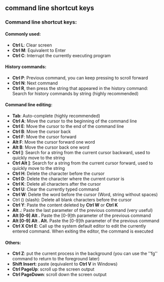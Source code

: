 ## command line shortcut keys


### Command line shortcut keys:

#### Commonly used:

 - **Ctrl L**: Clear screen
 - **Ctrl M**: Equivalent to Enter
 - **Ctrl C**: Interrupt the currently executing program
   
#### History commands:

 - **Ctrl P**: Previous command, you can keep pressing to scroll forward
 - **Ctrl N**: Next command
 - **Ctrl R**, then press the string that appeared in the history command: Search for history commands by string (highly recommended)
   
#### Command line editing:

 - **Tab**: Auto-complete (highly recommended)
 - **Ctrl A**: Move the cursor to the beginning of the command line
 - ​​**Ctrl E**: Move the cursor to the end of the command line
 - ​​**Ctrl B**: Move the cursor back
 - **Ctrl F**: Move the cursor forward
 - **Alt F**: Move the cursor forward one word
 - **Alt B**: Move the cursor back one word
 - **Ctrl ]**: Search for a string from the current cursor backward, used to quickly move to the string
 - **Ctrl Alt ]**: Search for a string from the current cursor forward, used to quickly move to the string
 - **Ctrl H**: Delete the character before the cursor
 - **Ctrl D**: Delete the character where the current cursor is
 - **Ctrl K**: Delete all characters after the cursor
 - **Ctrl U**: Clear the currently typed command
 - **Ctrl W**: Delete the word before the cursor (Word, string without spaces)
 - Ctrl (\) (slash): Delete all blank characters before the cursor
 - **Ctrl Y**: Paste the content deleted by **Ctrl W** or **Ctrl K**
 - **Alt .**: Paste the last parameter of the previous command (very useful)
 - **Alt [0-9] Alt .** Paste the [0-9]th parameter of the previous command
 - **Alt [0-9] Alt . Alt.** Paste the [0-9]th parameter of the previous command
 - **Ctrl X Ctrl E**: Call up the system default editor to edit the currently entered command. When exiting the editor, the command is executed

#### Others:

 - **Ctrl Z**: put the current process in the background (you can use the ''fg'' command to return to the foreground later)
 - **Shift Insert**: paste (equivalent to **Ctrl V** in Windows)
 - **Ctrl PageUp**: scroll up the screen output
 - **Ctrl PageDown**: scroll down the screen output
